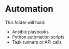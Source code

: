 # Automation

This folder will hold:
- Ansible playbooks
- Python automation scripts
- Task runners or API calls
